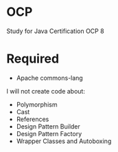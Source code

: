 # OCP
Study for Java Certification OCP 8

# Required
* Apache commons-lang

I will not create code about:
 * Polymorphism
 * Cast
 * References
 * Design Pattern Builder
 * Design Pattern Factory
 * Wrapper Classes and Autoboxing

